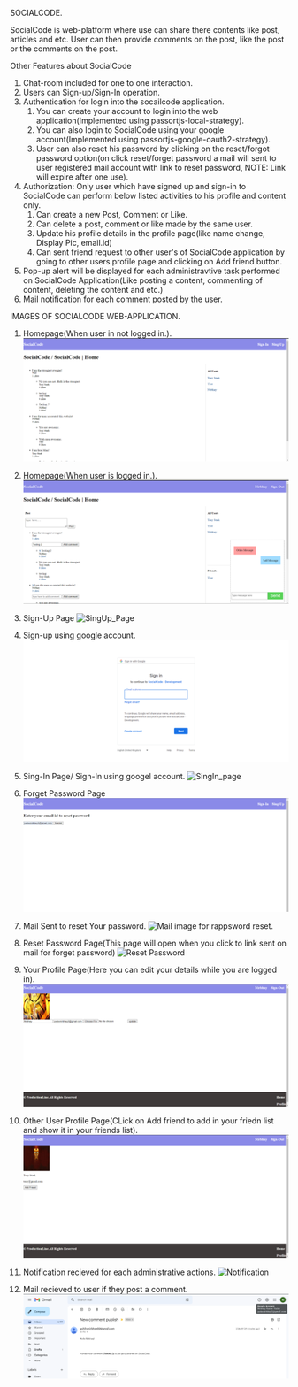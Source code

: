 SOCIALCODE.

SocialCode is web-platform where use can share there contents like post, articles and etc.
User can then provide comments on the post, like the post or the comments on the post.

Other Features about SocialCode
1. Chat-room included for one to one interaction.
2. Users can Sign-up/Sign-In operation.
3. Authentication for login into the socailcode application.
    1. You can create your account to login into the web application(Implemented using passortjs-local-strategy).
    2. You can also login to SocialCode using your google account(Implemented using passortjs-google-oauth2-strategy).
    3. User can also reset his password by clicking on the reset/forgot password option(on click reset/forget password a mail will sent to user registered mail account with link to reset password, NOTE: Link will expire after one use).
4. Authorization: Only user which have signed up and sign-in to SocialCode can perform below listed activities to his profile and content only.
    1. Can create a new Post, Comment or Like.
    2. Can delete a post, comment or like made by the same user.
    3. Update his profile details in the profile page(like name change, Display Pic, email.id)
    4. Can sent friend request to other user's of SocialCode application by going to other users profile page and clicking on Add friend button.
5. Pop-up alert will be displayed for each administravtive task performed on SocialCode Application(Like posting a content, commenting of content, deleting the content and etc.)
6. Mail notification for each comment posted by the user.


IMAGES OF SOCIALCODE WEB-APPLICATION.

1. Homepage(When user in not logged in.).
![Homepage](./Images_Of_SocialCode/Homepage1.png)

2. Homepage(When user is logged in.).
![Homepage](./Images_Of_SocialCode/Homepage.png)

2. Sign-Up Page
![SingUp_Page](./Images_Of_SocialCode/Sing_Up.png)

3. Sign-up using google account.
![SignUp_Page](./Images_Of_SocialCode/Sing_Up_Using_Google_Account.png)

4. Sing-In Page/ Sign-In using googel account.
![SingIn_page](./Images_Of_SocialCode/Sing_Ip.png)

5. Forget Password Page
![Forget Password_page](./Images_Of_SocialCode/Forget_Password.png)

6. Mail Sent to reset Your password.
![Mail image for rappsword reset.](./Forget_Passoword_Link_Sent_to_Mail.png)

7. Reset Password Page(This page will open when you click to link sent on mail for forget password)
![Reset Password](./Reset_Password_Page.png)

8. Your Profile Page(Here you can edit your details while you are logged in).
![Profile Page](./Images_Of_SocialCode/Profile_Page.png)

9. Other User Profile Page(CLick on Add friend to add in your friedn list and show it in your friends list).
![Other User Profile Page](./Images_Of_SocialCode/Other_User_Profile_Page.png)

10. Notification recieved for each administrative actions.
![Notification](./Notification.png)

11. Mail recieved to user if they post a comment.
![Mail Image](./Images_Of_SocialCode/Mail_Recieved_For_Posting_Comment.png)